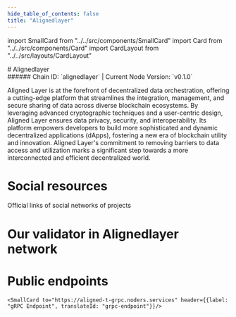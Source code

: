 ```yaml
---
hide_table_of_contents: false
title: "Alignedlayer"
---
```


import SmallCard from "../../src/components/SmallCard"
import Card from "../../src/components/Card"
import CardLayout from "../../src/layouts/CardLayout"

<div class="h1-with-icon icon-alignedlayer">
# Alignedlayer
</div>
###### Chain ID: `alignedlayer` | Current Node Version: `v0.1.0`


Aligned Layer is at the forefront of decentralized data orchestration, offering a cutting-edge platform that streamlines the integration, management, and secure sharing of data across diverse blockchain ecosystems. By leveraging advanced cryptographic techniques and a user-centric design, Aligned Layer ensures data privacy, security, and interoperability. Its platform empowers developers to build more sophisticated and dynamic decentralized applications (dApps), fostering a new era of blockchain utility and innovation. Aligned Layer's commitment to removing barriers to data access and utilization marks a significant step towards a more interconnected and efficient decentralized world.

# Social resources
Official links of social networks of projects

<CardLayout autoFitEnabled={false}>
    <SmallCard to="https://alignedlayer.com/" header={{label: "Website", translateId: "social-telegram"}} iconPath="img/website-icon.svg"/>
    <SmallCard to="https://github.com/yetanotherco/aligned_layer" header={{label: "GitHub", translateId: "social-telegram"}} iconPath="img/github-icon.svg"/>
    <SmallCard to="https://discord.com/invite/teqX78VZUV" header={{label: "Discord", translateId: "social-telegram"}} iconPath="img/discord-icon.svg"/>
    <SmallCard to="https://twitter.com/alignedlayer" header={{label: "X", translateId: "social-telegram"}} iconPath="img/x-icon.svg"/>
    <SmallCard to="https://t.me/aligned_layer" header={{label: "Telegram", translateId: "social-telegram"}} iconPath="img/telegram-icon.svg"/>
</CardLayout>

# Our validator in Alignedlayer network

<CardLayout autoFitEnabled={true}>
    <Card
        to="https://testnet.alignedlayer.explorers.guru/validator/alignedvaloper1fu5vtujxarn3wuhhuqkz2dwd46feshdvt8frpr"
        header={{
            label: "[NODERS]TEAM",
            translateId: "development-setup",
        }}
        body={{
            label: "Trusted blockchain validator",
        }}
        iconPath="img/kotlin-icon.svg"
    />
</CardLayout>

# Public endpoints

<CardLayout autoFitEnabled={true}>
    <SmallCard to="https://aligned-t-rpc.noders.services" header={{label: "RPC Endpoint", translateId: "rpc-endpoint"}}/>
    <SmallCard to="https://aligned-t-api.noders.services" header={{label: "API Endpoint", translateId: "api-endpoint"}}/>
    
    <SmallCard to="https://aligned-t-grpc.noders.services" header={{label: "gRPC Endpoint", translateId: "grpc-endpoint"}}/>
</CardLayout>
